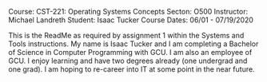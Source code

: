 Course: CST-221: Operating Systems Concepts
Secton: O500
Instructor: Michael Landreth
Student: Isaac Tucker
Course Dates: 06/01 - 07/19/2020

This is the ReadMe as required by assignment 1 within the Systems and Tools instructions.
My name is Isaac Tucker and I am completing a Bachelor of Science in Computer Programming with GCU. I am 
also an employee of GCU. I enjoy learning and have two degrees already (one undergrad and one grad).
I am hoping to re-career into IT at some point in the near future.
